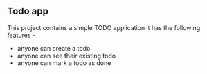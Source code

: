 ## Todo app

This project contains a simple TODO application it has the following features - 

- anyone can create a todo
- anyone can see their existing todo
- anyone can mark a todo as done
